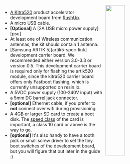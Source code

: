 <img style="float: right;padding-left: 10px;" src="/img/kitra/710.png" width="35%">


* [A Kitra520][kitra520-link] product accelerator development board from [RushUp](http://www.rushup.tech/).
* A micro USB cable.
* **[Optional]** A [2A USB micro power supply][psu]
* At least one of Wireless communication antennas, the kit should contain 1 antenna.
* [Samsung ARTIK 5][artik5-spec-link] development carrier board. We recommended either version 3.0-3.3 or version 0.5. This development carrier board is required only for flashing the artik520 module, since the kitra520 carrier board offers only Fastboot flashing, which is currently unsupported on resin.io.
* A 5VDC power supply (100-240V input) with a 5mm DC barrel jack connector.
* **[optional]** Ethernet cable, if you prefer to **not** connect over wifi during provisioning.
* A 4GB or larger SD card to create a boot disk. The [speed class][sdSpeed] of the card is important, a class 10 card or above is the way to go.
* **[optional]** It's also handy to have a tooth pick or small screw driver to set the tiny boot switches of the development board, but you will figure that out later in the guide :)

[kitra520-link]:http://www.rushup.tech/kitra520/
[sdSpeed]:https://en.wikipedia.org/wiki/Secure_Digital#Speed_class_rating
